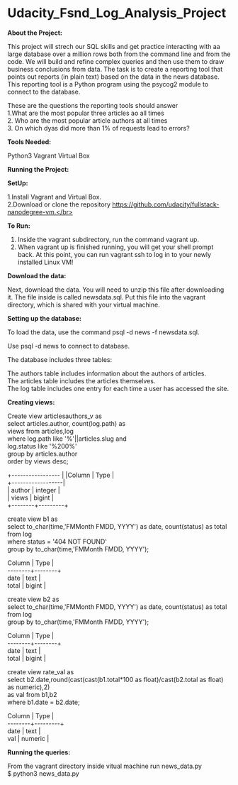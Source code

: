# Udacity_Fsnd_Log_Analysis_Project

**About the Project:**

This project will strech our SQL skills and get practice interacting with aa large database
over a million rows both from the command line and from the code. We will build and refine
complex queries and then use them to draw business conclusions from data. The task is to
create a reporting tool that points out reports (in plain text) based on the data in the
news database. This reporting tool is a Python program using the psycog2 module to connect
to the database.

These are the questions the reporting tools should answer</br>
1.What are the most popular three articles ao all times</br>
2. Who are the most popular article authors at all times</br>
3. On which dyas did more than 1% of requests lead to errors?</br>

**Tools Needed:**

Python3
Vagrant
Virtual Box

**Running the Project:**

**SetUp:**

1.Install Vagrant and Virtual Box.</br>
2.Download or clone the repository https://github.com/udacity/fullstack-nanodegree-vm.</br>

**To Run:**

1. Inside the vagrant subdirectory, run the command vagrant up.
2. When vagrant up is finished running, you will get your shell prompt back.
   At this point, you can run vagrant ssh to log in to your newly installed Linux VM!

**Download the data:**

Next, download the data. You will need to unzip this file after downloading it.
The file inside is called newsdata.sql. Put this file into the vagrant directory,
which is shared with your virtual machine.

**Setting up the database:**

To load the data, use the command psql -d news -f newsdata.sql.

Use psql -d news to connect to database.

The database includes three tables:

The authors table includes information about the authors of articles.</br>
The articles table includes the articles themselves.</br>
The log table includes one entry for each time a user has accessed the site.</br>

**Creating views:**

Create view articlesauthors_v as</br>
select articles.author, count(log.path) as</br>
views from articles,log</br>
where log.path like '%'||articles.slug and</br>
log.status like '%200%'</br>
group by articles.author</br>
order by views desc;</br>

+----------------- |
|Column  |  Type   |</br>
+------------------|</br>
| author | integer |</br>
| views  | bigint  |</br>
+--------+---------+

create view b1 as</br>
select to_char(time,'FMMonth FMDD, YYYY') as date, count(status) as total from log</br>
where status = '404 NOT FOUND'</br>
group by to_char(time,'FMMonth FMDD, YYYY');</br>

Column |  Type   |</br>
--------+--------+</br>
 date   | text   |</br>
 total  | bigint |</br>

create view b2 as</br>
select to_char(time,'FMMonth FMDD, YYYY') as date, count(status) as total from log</br>
group by to_char(time,'FMMonth FMDD, YYYY');</br>

 Column |  Type  |</br> 
--------+--------+</br>
 date   | text   |</br>
 total  | bigint |</br>

create view rate_val as</br>
select b2.date,round(cast(cast(b1.total*100 as float)/cast(b2.total as float) as numeric),2)</br>
as val from b1,b2</br>
where b1.date = b2.date;</br>

Column |  Type    |</br>
--------+---------+</br>
 date   | text    |</br>
 val    | numeric |</br>

**Running the queries:**

From the vagrant directory inside vitual machine run news_data.py</br>
$ python3 news_data.py</br>

